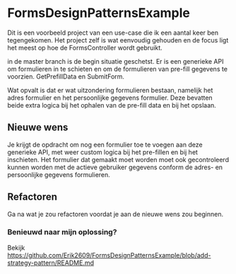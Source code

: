 # FormsDesignPatternsExample

Dit is een voorbeeld project van een use-case die ik een aantal keer ben tegengekomen. Het project zelf is wat eenvoudig gehouden en de focus ligt het meest op hoe de FormsController wordt gebruikt.

in de master branch is de begin situatie geschetst.
Er is een generieke API om formulieren in te schieten en om de formulieren van pre-fill gegevens te voorzien.
GetPrefillData en SubmitForm.

Wat opvalt is dat er wat uitzondering formulieren bestaan, namelijk het adres formulier en het persoonlijke gegevens formulier.
Deze bevatten beide extra logica bij het ophalen van de pre-fill data en bij het opslaan.

## Nieuwe wens

Je krijgt de opdracht om nog een formulier toe te voegen aan deze generieke API, met weer custom logica bij het pre-fillen en bij het inschieten. Het formulier dat gemaakt moet worden moet ook gecontroleerd kunnen worden met de actieve gebruiker gegevens conform de adres- en persoonlijke gegevens formulieren.

## Refactoren

Ga na wat je zou refactoren voordat je aan de nieuwe wens zou beginnen.


### Benieuwd naar mijn oplossing?
Bekijk https://github.com/Erik2609/FormsDesignPatternsExample/blob/add-strategy-pattern/README.md

